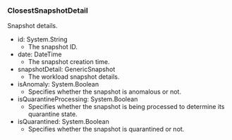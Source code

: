 ### ClosestSnapshotDetail
Snapshot details.

- id: System.String
  - The snapshot ID.
- date: DateTime
  - The snapshot creation time.
- snapshotDetail: GenericSnapshot
  - The workload snapshot details.
- isAnomaly: System.Boolean
  - Specifies whether the snapshot is anomalous or not.
- isQuarantineProcessing: System.Boolean
  - Specifies whether the snapshot is being processed to determine its quarantine state.
- isQuarantined: System.Boolean
  - Specifies whether the snapshot is quarantined or not.

